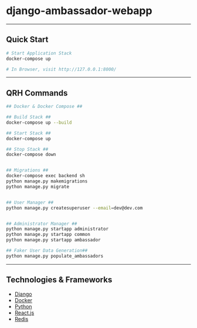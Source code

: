 # django-ambassador-webapp
---

## Quick Start

```sh
# Start Application Stack
docker-compose up

# In Browser, visit http://127.0.0.1:8000/
```

---

## QRH Commands

```sh
## Docker & Docker Compose ##

## Build Stack ##
docker-compose up --build

## Start Stack ##
docker-compose up

## Stop Stack ##
docker-compose down


## Migrations ##
docker-compose exec backend sh
python manage.py makemigrations
python manage.py migrate


## User Manager ##
python manage.py createsuperuser --email=dev@dev.com


## Administrator Manager ##
python manage.py startapp administrator
python manage.py startapp common
python manage.py startapp ambassador

## Faker User Data Generation##
python manage.py populate_ambassadors
```

---

## Technologies & Frameworks

- [Django](https://www.djangoproject.com/)
- [Docker](https://www.docker.com/)
- [Python](https://www.python.org/)
- [React.js](https://reactjs.org/)
- [Redis](https://redis.io/)
